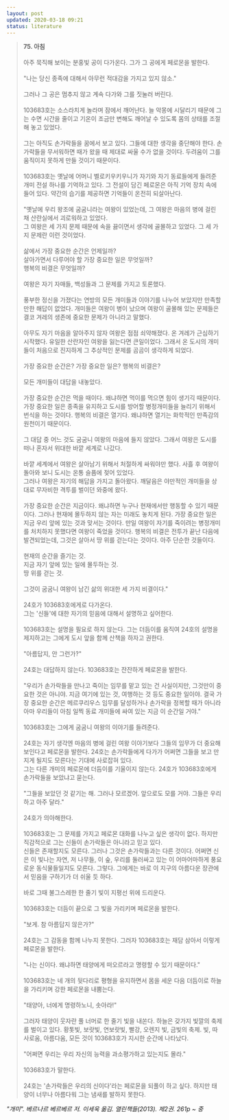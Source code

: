 ```yaml
---
layout: post
updated: 2020-03-18 09:21
status: literature
---
```


> **75. 아침**<br><br>
> 아주 묵직해 보이는 분홍빛 공이 다가온다. 그가 그 공에게 페로몬을 발한다.<br><br>
> "나는 당신 종족에 대해서 아무런 적대감을 가지고 있지 않소."<br><br>
> 그러나 그 공은 멈추지 않고 계속 다가와 그를 짓눌러 버린다.<br><br>
> 103683호는 소스라치게 놀라며 잠에서 깨어난다. 늘 악몽에 시달리기 때문에 그는 수면 시간을 줄이고 기온이 조금만 변해도 깨어날 수 있도록 몸의 상태를 조절해 놓고 있었다.<br><br>
> 그는 아직도 손가락들을 꿈에서 보고 있다. 그들에 대한 생각을 중단해야 한다. 손가락들을 무서워하면 때가 왔을 때 제대로 싸울 수가 없을 것이다. 두려움이 그를 움직이지 못하게 만들 것이기 때문이다.<br><br>
> 103683호는 옛날에 어머니 벨로키우키우니가 자기와 자기 동료들에게 들려준 개미 전설 하나를 기억하고 있다. 그 전설이 담긴 페로몬은 아직 기억 장치 속에 들어 있다. 약간의 습기를 제공하면 기억들이 온전히 되살아난다.<br><br>
> "옛날에 우리 왕조에 굼굼니라는 여왕이 있었는데, 그 여왕은 마음의 병에 걸린 채 산란실에서 괴로워하고 있었다.<br>
> 그 여왕은 세 가지 문제 때문에 속을 끓이면서 생각에 골몰하고 있었다. 그 세 가지 문제란 이런 것이었다.<br><br>
> 삶에서 가장 중요한 순간은 언제일까?<br>
> 살아가면서 다루어야 할 가장 중요한 일은 무엇일까?<br>
> 행복의 비결은 무엇일까?<br><br>
> 여왕은 자기 자매들, 백성들과 그 문제를 가지고 토론했다.<br><br>
> 풍부한 정신을 가졌다는 연방의 모든 개미들과 이야기를 나누어 보았지만 만족할 만한 해답이 없었다. 개미들은 여왕이 병이 났으며 여왕이 골몰해 있는 문제들은 결코 겨레의 생존에 중요한 문제가 아니라고 말했다.<br><br>
> 아무도 자기 마음을 알아주지 않자 여왕은 점점 쇠약해졌다. 온 겨레가 근심하기 시작했다. 유일한 산란자인 여왕을 잃는다면 큰일이었다. 그래서 온 도시의 개미들이 처음으로 진지하게 그 추상적인 문제를 곰곰이 생각하게 되었다.<br><br>
> 가장 중요한 순간은? 가장 중요한 일은? 행복의 비결은?<br><br>
> 모든 개미들이 대답을 내놓았다.<br><br>
> 가장 중요한 순간은 먹을 때이다. 왜냐하면 먹이를 먹으면 힘이 생기긱 때문이다. 가장 중요한 일은 종족을 유지하고 도시를 방어할 병정개미들을 늘리기 위해서 번식을 하는 것이다. 행복의 비결은 열기다. 왜냐하면 열기는 화학적인 만족감의 원천이기 때문이다.<br><br>
> 그 대답 중 어느 것도 굼굼니 여왕의 마음에 들지 않았다. 그래서 여왕은 도시를 떠나 혼자서 위대한 바깥 세계로 나갔다.<br><br>
> 바깥 세계에서 여왕은 살아남기 위해서 처절하게 싸워야만 했다. 사흘 후 여왕이 돌아와 보니 도시는 온통 슬픔에 젖어 있었다.<br>
> 그러나 여왕은 자기의 해답을 가지고 돌아왔다. 깨달음은 야만적인 개미들을 상대로 무자비한 격투를 벌이던 와중에 왔다.<br><br>
> 가장 중요한 순간은 지금이다. 왜냐하면 누구나 현재에서만 행동할 수 있기 때문이다. 그러나 현재에 몰두하지 않는 자는 미래도 놓치게 된다. 가장 중요한 일은 지금 우리 앞에 있는 것과 맞서는 것이다. 만일 여왕이 자기를 죽이려는 병정개미를 처치하지 못했다면 여왕이 죽었을 것이다. 행복의 비결은 전투가 끝난 다음에 발견되었는데, 그것은 살아서 땅 위를 걷는다는 것이다. 아주 단순한 것들이다.<br><br>
> 현재의 순간을 즐기는 것.<br>
> 지금 자기 앞에 있는 일에 몰두하는 것.<br>
> 땅 위를 걷는 것.<br><br>
> 그것이 굼굼니 여왕이 남긴 삶의 위대한 세 가지 비결이다."<br><br>
> 24호가 103683호에게로 다가온다.<br>
> 그는 '신들'에 대한 자기의 믿음에 대해서 설명하고 싶어한다.<br><br>
> 103683호는 설명을 필요로 하지 않는다. 그는 더듬이를 움직여 24호의 설명을 제지하고는 그에게 도시 앞을 함께 산책을 하자고 권한다.<br><br>
> "아름답지, 안 그런가?"<br><br>
> 24호는 대답하지 않는다. 103683호는 잔잔하게 페로몬을 발한다.<br><br>
> "우리가 손가락들을 만나고 죽이는 임무를 맡고 있는 건 사실이지만, 그것만이 중요한 것은 아니야. 지금 여기에 있는 것, 여행하는 것 등도 중요한 일이야. 결국 가장 중요한 순간은 메르쿠리우스 임무를 달성하거나 손가락을 정복할 때가 아니라 아마 우리들이 아침 일찍 동료 개미들에 싸여 있는 지금 이 순간일 거야."<br><br>
> 103683호는 그에게 굼굼니 여왕의 이야기를 들려준다.<br><br>
> 24호는 자기 생각엔 마음의 병에 걸린 여왕 이야기보다 그들의 임무가 더 중요해 보인다고 페로몬을 발한다. 24호는 손가락들에게 다가가 어쩌면 그들을 보고 만지게 될지도 모른다는 기대에 사로잡혀 있다.<br>
> 그는 다른 개미의 페로몬에 더듬이를 기울이지 않는다. 24호가 103683호에게 손가락들을 보았냐고 묻는다.<br><br>
> "그들을 보았던 것 같기는 해. 그러나 모르겠어. 앞으로도 모를 거야. 그들은 우리하고 아주 달라."<br><br>
> 24호가 의아해한다.<br><br>
> 103683호는 그 문제를 가지고 페로몬 대화를 나누고 싶은 생각이 없다. 하지만 직감적으로 그는 신들이 손가락들은 아니라고 믿고 있다.<br>
> 신들은 존재할지도 모른다. 그러나 그것은 손가락들과는 다른 것이다. 어쩌면 신은 이 빛나는 자연, 저 나무들, 이 숲, 우리를 둘러싸고 있는 이 어마어마하게 풍요로운 동식물들일지도 모른다. 그렇다. 그에게는 바로 이 지구의 아름다운 장관에서 믿음을 구하기가 더 쉬울 듯 하다.<br><br>
> 바로 그때 불그스레한 한 줄기 빛이 지평선 위에 드리운다.<br><br>
> 103683호는 더듬이 끝으로 그 빛을 가리키며 페로몬을 발한다.<br><br>
> "보게. 참 아름답지 않은가?"<br><br>
> 24호는 그 감동을 함께 나누지 못한다. 그러자 103683호는 재담 삼아서 이렇게 페로몬을 발한다.<br><br>
> "나는 신이다. 왜냐하면 태양에게 떠오르라고 명령할 수 있기 때문이다."<br><br>
> 103683호는 네 개의 뒷다리로 평형을 유지하면서 몸을 세운 다음 더듬이로 하늘을 가리키며 강한 페로몬을 내뿜는다.<br><br>
> "태양아, 너에게 명령하노니, 솟아라!"<br><br>
> 그러자 태양이 웃자란 풀 너머로 한 줄기 빛을 내쏜다. 하늘은 갖가지 빛깔의 축제를 벌이고 있다. 황톳빛, 보랏빛, 연보랏빛, 빨강, 오렌지 빛, 금빛의 축제. 빛, 따사로움, 아름다움, 모든 것이 103683호가 지시한 순간에 나타났다.<br><br>
> "어쩌면 우리는 우리 자신의 능력을 과소평가하고 있는지도 몰라."<br><br>
> 103683호가 말한다.<br><br>
> 24호는 '손가락들은 우리의 신이다'라는 페로몬을 되풀이 하고 싶다. 하지만 태양이 너무나 아름다워 그는 냄새를 발하지 못한다.

_"개미". 베르나르 베르베르 저. 이세욱 옮김. 열린책들(2013). 제2권. 261p ~ 중_
